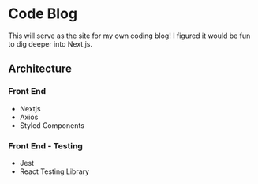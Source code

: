 # Code Blog

This will serve as the site for my own coding blog! I figured it would be fun to dig deeper into Next.js.

## Architecture

### Front End

- Nextjs
- Axios
- Styled Components

### Front End - Testing

- Jest
- React Testing Library